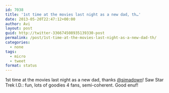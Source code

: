 ```yaml
---
id: 7038
title: '1st time at the movies last night as a new dad, th…'
date: 2013-05-20T22:47:12+00:00
author: Avi
layout: post
guid: http://twitter-336674508935139330-post
permalink: /post/1st-time-at-the-movies-last-night-as-a-new-dad-th/
categories:
  - none
tags:
  - micro
  - tweet
format: status
---
```

1st time at the movies last night as a new dad, thanks [@simadown](http://twitter.com/simadown)! Saw Star Trek I.D.: fun, lots of goodies 4 fans, semi-coherent. Good enuf!